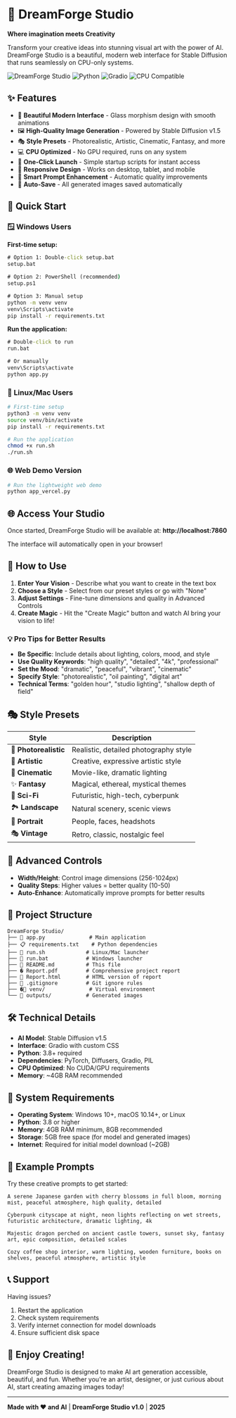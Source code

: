 # 🌟 DreamForge Studio

**Where imagination meets Creativity**

Transform your creative ideas into stunning visual art with the power of AI. DreamForge Studio is a beautiful, modern web interface for Stable Diffusion that runs seamlessly on CPU-only systems.

![DreamForge Studio](https://img.shields.io/badge/AI-Image%20Generation-blue?style=for-the-badge)
![Python](https://img.shields.io/badge/Python-3.8%2B-green?style=for-the-badge)
![Gradio](https://img.shields.io/badge/Interface-Gradio-orange?style=for-the-badge)
![CPU Compatible](https://img.shields.io/badge/CPU-Compatible-red?style=for-the-badge)

## ✨ Features

- 🎨 **Beautiful Modern Interface** - Glass morphism design with smooth animations
- 🖼️ **High-Quality Image Generation** - Powered by Stable Diffusion v1.5
- 🎭 **Style Presets** - Photorealistic, Artistic, Cinematic, Fantasy, and more
- 💻 **CPU Optimized** - No GPU required, runs on any system
- 🚀 **One-Click Launch** - Simple startup scripts for instant access
- 📱 **Responsive Design** - Works on desktop, tablet, and mobile
- 🎯 **Smart Prompt Enhancement** - Automatic quality improvements
- 💾 **Auto-Save** - All generated images saved automatically

## 🚀 Quick Start

### 🪟 Windows Users

**First-time setup:**
```cmd
# Option 1: Double-click setup.bat
setup.bat

# Option 2: PowerShell (recommended)
setup.ps1

# Option 3: Manual setup
python -m venv venv
venv\Scripts\activate
pip install -r requirements.txt
```

**Run the application:**
```cmd
# Double-click to run
run.bat

# Or manually
venv\Scripts\activate
python app.py
```

### 🐧 Linux/Mac Users
```bash
# First-time setup
python3 -m venv venv
source venv/bin/activate
pip install -r requirements.txt

# Run the application
chmod +x run.sh
./run.sh
```

### 🌐 Web Demo Version
```bash
# Run the lightweight web demo
python app_vercel.py
```

## 🌐 Access Your Studio

Once started, DreamForge Studio will be available at:
**http://localhost:7860**

The interface will automatically open in your browser!

## 🎨 How to Use

1. **Enter Your Vision** - Describe what you want to create in the text box
2. **Choose a Style** - Select from our preset styles or go with "None"
3. **Adjust Settings** - Fine-tune dimensions and quality in Advanced Controls
4. **Create Magic** - Hit the "Create Magic" button and watch AI bring your vision to life!

### 💡 Pro Tips for Better Results

- **Be Specific**: Include details about lighting, colors, mood, and style
- **Use Quality Keywords**: "high quality", "detailed", "4k", "professional"
- **Set the Mood**: "dramatic", "peaceful", "vibrant", "cinematic"
- **Specify Style**: "photorealistic", "oil painting", "digital art"
- **Technical Terms**: "golden hour", "studio lighting", "shallow depth of field"

## 🎭 Style Presets

| Style | Description |
|-------|-------------|
| 📸 **Photorealistic** | Realistic, detailed photography style |
| 🎨 **Artistic** | Creative, expressive artistic style |
| 🌟 **Cinematic** | Movie-like, dramatic lighting |
| ✨ **Fantasy** | Magical, ethereal, mystical themes |
| 🔮 **Sci-Fi** | Futuristic, high-tech, cyberpunk |
| 🏞️ **Landscape** | Natural scenery, scenic views |
| 👤 **Portrait** | People, faces, headshots |
| 🎭 **Vintage** | Retro, classic, nostalgic feel |

## 🔧 Advanced Controls

- **Width/Height**: Control image dimensions (256-1024px)
- **Quality Steps**: Higher values = better quality (10-50)
- **Auto-Enhance**: Automatically improve prompts for better results

## 📁 Project Structure

```
DreamForge Studio/
├── 🎨 app.py              # Main application
├── 📋 requirements.txt    # Python dependencies
├── 🚀 run.sh             # Linux/Mac launcher
├── 🚀 run.bat            # Windows launcher
├── 📖 README.md          # This file
├── � Report.pdf         # Comprehensive project report
├── 📄 Report.html        # HTML version of report
├── 📄 .gitignore         # Git ignore rules
├── �📁 venv/              # Virtual environment
└── 📁 outputs/           # Generated images
```

## 🛠️ Technical Details

- **AI Model**: Stable Diffusion v1.5
- **Interface**: Gradio with custom CSS
- **Python**: 3.8+ required
- **Dependencies**: PyTorch, Diffusers, Gradio, PIL
- **CPU Optimized**: No CUDA/GPU requirements
- **Memory**: ~4GB RAM recommended

## 🎯 System Requirements

- **Operating System**: Windows 10+, macOS 10.14+, or Linux
- **Python**: 3.8 or higher
- **Memory**: 4GB RAM minimum, 8GB recommended
- **Storage**: 5GB free space (for model and generated images)
- **Internet**: Required for initial model download (~2GB)


## 🎨 Example Prompts

Try these creative prompts to get started:

```
A serene Japanese garden with cherry blossoms in full bloom, morning mist, peaceful atmosphere, high quality, detailed

Cyberpunk cityscape at night, neon lights reflecting on wet streets, futuristic architecture, dramatic lighting, 4k

Majestic dragon perched on ancient castle towers, sunset sky, fantasy art, epic composition, detailed scales

Cozy coffee shop interior, warm lighting, wooden furniture, books on shelves, peaceful atmosphere, artistic style
```

## 📞 Support

Having issues?

1. Restart the application
2. Check system requirements
3. Verify internet connection for model downloads
4. Ensure sufficient disk space

## 🎉 Enjoy Creating!

DreamForge Studio is designed to make AI art generation accessible, beautiful, and fun. Whether you're an artist, designer, or just curious about AI, start creating amazing images today!

---

**Made with ❤️ and AI** | **DreamForge Studio v1.0** | **2025**
